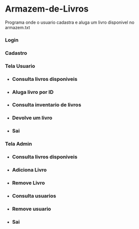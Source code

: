 # Armazem-de-Livros
Programa onde o usuario cadastra e aluga um livro disponivel no armazem.txt


### Login
### Cadastro
### Tela Usuario
  - ### Consulta livros disponiveis
  - ### Aluga livro por ID
  - ### Consulta inventario de livros
  - ### Devolve um livro
  - ### Sai
### Tela Admin
  - ### Consulta livros disponiveis
  - ### Adiciona Livro
  - ### Remove Livro
  - ### Consulta usuarios
  - ### Remove usuario
  - ### Sai
